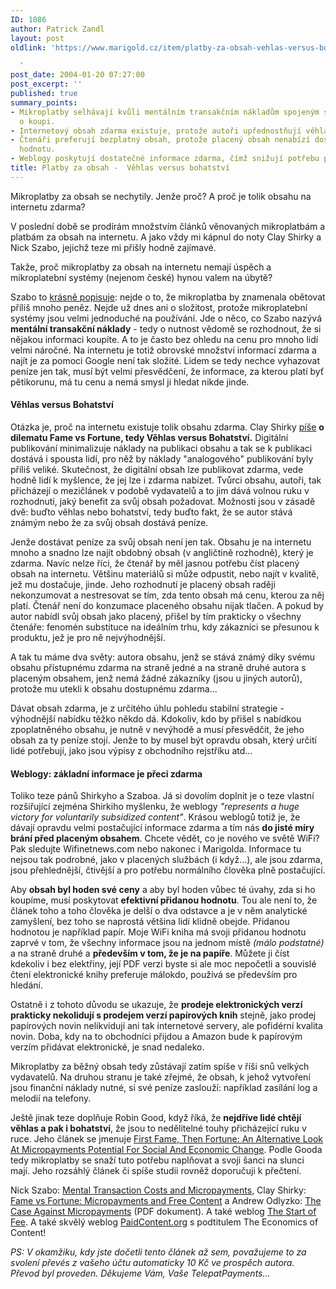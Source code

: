 ```yaml
---
ID: 1086
author: Patrick Zandl
layout: post
oldlink: 'https://www.marigold.cz/item/platby-za-obsah-vehlas-versus-bohatstvi-1086

  '
post_date: 2004-01-20 07:27:00
post_excerpt: ''
published: true
summary_points:
- Mikroplatby selhávají kvůli mentálním transakčním nákladům spojeným s rozhodováním
  o koupi.
- Internetový obsah zdarma existuje, protože autoři upřednostňují věhlas před bohatstvím.
- Čtenáři preferují bezplatný obsah, protože placený obsah nenabízí dostatečnou přidanou
  hodnotu.
- Weblogy poskytují dostatečné informace zdarma, čímž snižují potřebu placeného obsahu.
title: Platby za obsah -  Věhlas versus bohatství
---
```


Mikroplatby za obsah se nechytily. Jenže proč? A proč je tolik obsahu na internetu zdarma?<!--more--><p>
V poslední době se prodírám množstvím článků věnovaných mikroplatbám a platbám za obsah na internetu. A jako vždy mi kápnul do noty Clay Shirky a Nick Szabo, jejichž teze mi přišly hodně zajímavé. </p>

<p>
Takže, proč mikroplatby za obsah na internetu nemají úspěch a mikroplatební systémy (nejenom české) hynou valem na úbytě? 
<p>
Szabo to <A href="http://szabo.best.vwh.net/micropayments.html">krásně popisuje</A>: nejde o to, že mikroplatba by znamenala obětovat příliš mnoho peněz. Nejde už dnes ani o složitost, protože mikroplatební systémy jsou velmi jednoduché na používání. Jde o něco, co Szabo nazývá <STRONG>mentální transakční náklady</STRONG> - tedy o nutnost vědomě se rozhodnout, že si nějakou informaci koupíte. A to je často bez ohledu na cenu pro mnoho lidí velmi náročné. Na internetu je totiž obrovské množství informací zdarma a najít je za pomoci Google není tak složité. Lidem se tedy nechce vyhazovat peníze jen tak, musí být velmi přesvědčení, že informace, za kterou platí byť pětikorunu, má tu cenu a nemá smysl ji hledat nikde jinde. 
<H4>Věhlas versus Bohatství</H4>
<p>
Otázka je, proč na internetu existuje tolik obsahu zdarma. Clay Shirky <A href="http://www.shirky.com/writings/fame_vs_fortune.html" target=_blank>píše</A> <B>o dilematu Fame vs Fortune, tedy Věhlas versus Bohatství.</B> Digitální publikování minimalizuje náklady na publikaci obsahu a tak se k publikaci dostává i spousta lidí, pro něž by náklady "analogového" publikování byly příliš veliké. Skutečnost, že digitální obsah lze publikovat zdarma, vede hodně lidí k myšlence, že jej lze i zdarma nabízet. Tvůrci obsahu, autoři, tak přicházejí o mezičlánek v podobě vydavatelů a to jim dává volnou ruku v rozhodnutí, jaký benefit za svůj obsah požadovat. Možnosti jsou v zásadě dvě: buďto věhlas nebo bohatství, tedy buďto fakt, že se autor stává známým nebo že za svůj obsah dostává peníze. 
<p>
Jenže dostávat peníze za svůj obsah není jen tak. Obsahu je na internetu mnoho a snadno lze najít obdobný obsah (v angličtině rozhodně), který je zdarma. Navíc nelze říci, že čtenář by měl jasnou potřebu číst placený obsah na internetu. Většinu materiálů si může odpustit, nebo najít v kvalitě, jež mu dostačuje, jinde. Jeho rozhodnutí je placený obsah raději nekonzumovat a nestresovat se tím, zda tento obsah má cenu, kterou za něj platí. Čtenář není do konzumace placeného obsahu nijak tlačen. A pokud by autor nabídl svůj obsah jako placený, přišel by tím prakticky o všechny čtenáře: fenomén substituce na ideálním trhu, kdy zákazníci se přesunou k produktu, jež je pro ně nejvýhodnější. 
<p>
A tak tu máme dva světy: autora obsahu, jenž se stává známý díky svému obsahu přístupnému zdarma na straně jedné a na straně druhé autora s placeným obsahem, jenž nemá žádné zákazníky (jsou u jiných autorů), protože mu utekli k obsahu dostupnému zdarma... 
<p>
Dávat obsah zdarma, je z určitého úhlu pohledu stabilní strategie - výhodnější nabídku těžko někdo dá. Kdokoliv, kdo by přišel s nabídkou zpoplatněného obsahu, je nutně v nevýhodě a musí přesvědčit, že jeho obsah za ty peníze stojí. Jenže to by musel být opravdu obsah, který určití lidé potřebují, jako jsou výpisy z obchodního rejstříku atd... 
<H4>Weblogy: základní informace je přeci zdarma</H4>
<p>
Toliko teze pánů Shirkyho a Szaboa. Já si dovolím doplnit je o teze vlastní rozšiřující zejména Shirkiho myšlenku, že weblogy <EM>"represents a huge victory for voluntarily subsidized content"</EM>. Krásou weblogů totiž je, že dávají opravdu velmi postačující informace zdarma a tím nás <STRONG>do jisté míry brání před placeným obsahem</STRONG>. Chcete vědět, co je nového ve světě WiFi? Pak sledujte Wifinetnews.com nebo nakonec i Marigolda. Informace tu nejsou tak podrobné, jako v placených službách (i když...), ale jsou zdarma, jsou přehlednější, čtivější a pro potřebu normálního člověka plně postačující. 
<p>
Aby <STRONG>obsah byl hoden své ceny</STRONG> a aby byl hoden vůbec té úvahy, zda si ho koupíme, musí poskytovat <STRONG>efektivní přidanou hodnotu</STRONG>. Tou ale není to, že článek toho a toho člověka je delší o dva odstavce a je v něm analytické zamyšlení, bez toho se naprostá většina lidí klidně obejde. Přidanou hodnotou je například papír. Moje WiFi kniha má svoji přidanou hodnotu zaprvé v tom, že všechny informace jsou na jednom místě <EM>(málo podstatné)</EM> a na straně druhé a <STRONG>především v tom, že je na papíře</STRONG>. Můžete ji číst kdekoliv i bez elektřiny, její PDF verzi byste si ale moc nepočetli a souvislé čtení elektronické knihy preferuje málokdo, používá se především pro hledání. 
<p>
Ostatně i z tohoto důvodu se ukazuje, že <STRONG>prodeje elektronických verzí prakticky nekolidují s prodejem verzí papírových knih</STRONG> stejně, jako prodej papírových novin nelikvidují ani tak internetové servery, ale pofidérní kvalita novin. Doba, kdy na to obchodníci přijdou a Amazon bude k papírovým verzím přidávat elektronické, je snad nedaleko. 
<p>
Mikroplatby za běžný obsah tedy zůstávají zatím spíše v říši snů velkých vydavatelů. Na druhou stranu je také zřejmé, že obsah, k jehož vytvoření jsou finanční náklady nutné, si své peníze zaslouží: například zasílání log a melodií na telefony. 
<p>
Ještě jinak teze doplňuje Robin Good, když říká, že <STRONG>nejdříve lidé chtějí věhlas a pak i bohatství</STRONG>, že jsou to nedělitelné touhy přicházející ruku v ruce. Jeho článek se jmenuje <A href="http://www.masternewmedia.org/2003/09/29/first_fame_then_fortune_an_alternative_look_at_micropayments_potential_for_social_and_economic_change.htm" target=_blank>First Fame, Then Fortune: An Alternative Look At Micropayments Potential For Social And Economic Change</A>. Podle Gooda tedy mikroplatby se snaží tuto potřebu naplňovat a svoji šanci na slunci mají. Jeho rozsáhlý článek či spíše studii rovněž doporučuji k přečtení. &#160;
<p>
Nick Szabo: <A href="http://szabo.best.vwh.net/berlinmentalmicro.pdf">Mental Transaction Costs and Micropayments</A>, Clay Shirky: <A href="http://www.shirky.com/writings/fame_vs_fortune.html" target=_blank>Fame vs Fortune: Micropayments and Free Content</A>&#160;a Andrew Odlyzko: <A href="http://www.dtc.umn.edu/~odlyzko/doc/case.against.micropayments.pdf" target=_blank>The Case Against Micropayments</A> (PDF dokument). A také weblog <A href="http://www.thestartoffee.com/" target=_blank>The Start of Fee</A>. A také skvělý weblog <A href="http://www.paidcontent.org/" target=_blank>PaidContent.org</A>&#160;s podtitulem The Economics of Content!</p>

<p>
<EM>PS: V okamžiku, kdy jste dočetli tento článek až sem, považujeme to za svolení převés z vašeho účtu automaticky 10 Kč ve prospěch autora. Převod byl proveden.&#160;Děkujeme Vám, Vaše TelepatPayments...</EM></p>
</FONT>